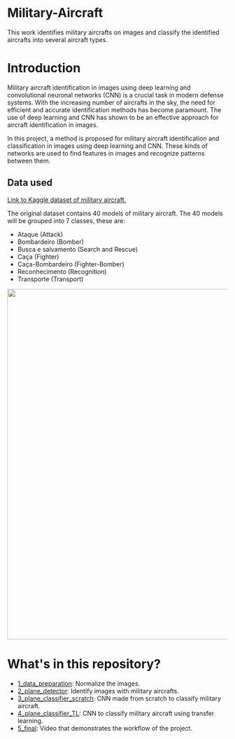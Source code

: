 # Military-Aircraft
This work identifies military aircrafts on images and classify the identified aircrafts into several aircraft types.

# Introduction

Military aircraft identification in images using deep learning and convolutional neuronal networks (CNN) is a crucial task in modern defense systems. 
With the increasing  number of aircrafts in the sky, the need for efficient and accurate identification methods has become paramount. 
The use of deep learning and CNN has shown to be an effective approach for aircraft identification in images. 

In this project, a method is proposed for military aircraft identification and classification in images using deep learning and CNN. 
These kinds of networks are used to find features in images and recognize patterns between them.

## Data used

[Link to Kaggle dataset of military aircraft.](https://www.kaggle.com/datasets/a2015003713/militaryaircraftdetectiondataset)

The original dataset contains 40 models of military aircraft.
The 40 models will be grouped into 7 classes, these are: 
- Ataque (Attack)
- Bombardeiro (Bomber)
- Busca e salvamento (Search and Rescue)
- Caça (Fighter)
- Caça-Bombardeiro (Fighter-Bomber)
- Reconhecimento (Recognition)
- Transporte (Transport)

<div align="center">
  <img width="800px" src="https://aeroin.net/wp-content/uploads/2021/11/KC-390-FAB-Embraer-1024x683.jpg">
</div>

# What's in this repository?

+ [1_data_preparation](https://github.com/beatriz-lafuente/Military-Aircraft/blob/main/1_data_preparation.ipynb): Normalize the images.
+ [2_plane_detector](https://github.com/beatriz-lafuente/Military-Aircraft/blob/main/2_plane_detector.ipynb): Identify images with military aircrafts.
+ [3_plane_classifier_scratch](https://github.com/beatriz-lafuente/Military-Aircraft/blob/main/3_plane_classifier_scratch.ipynb): CNN made from scratch to classify military aircraft.
+ [4_plane_classifier_TL](https://github.com/beatriz-lafuente/Military-Aircraft/blob/main/4_plane_classifier_TL.ipynb): CNN to classify military aircraft using transfer learning.
+ [5_final](https://github.com/beatriz-lafuente/Military-Aircraft/blob/main/5_final.ipynb): Video that demonstrates the workflow of the project.
